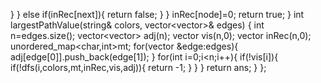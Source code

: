 }
}
else if(inRec[next]){
return false;
}
}
inRec[node]=0;
return true;
}
int largestPathValue(string& colors, vector<vector<int>>& edges) {
int n=edges.size();
vector<vector<int>> adj(n);
vector<int> vis(n,0);
vector<int> inRec(n,0);
unordered_map<char,int>mt;
for(vector<int> &edge:edges){
adj[edge[0]].push_back(edge[1]);
}
for(int i=0;i<n;i++){
if(!vis[i]){
if(!dfs(i,colors,mt,inRec,vis,adj)){
return -1;
}
}
}
return ans;
}
};
